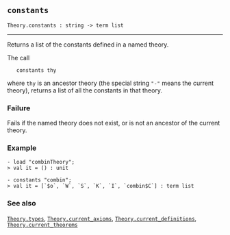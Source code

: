 ## `constants`

``` hol4
Theory.constants : string -> term list
```

------------------------------------------------------------------------

Returns a list of the constants defined in a named theory.

The call

``` hol4
   constants thy
```

where `thy` is an ancestor theory (the special string `"-"` means the
current theory), returns a list of all the constants in that theory.

### Failure

Fails if the named theory does not exist, or is not an ancestor of the
current theory.

### Example

``` hol4
- load "combinTheory";
> val it = () : unit

- constants "combin";
> val it = [`$o`, `W`, `S`, `K`, `I`, `combin$C`] : term list
```

### See also

[`Theory.types`](#Theory.types),
[`Theory.current_axioms`](#Theory.current_axioms),
[`Theory.current_definitions`](#Theory.current_definitions),
[`Theory.current_theorems`](#Theory.current_theorems)
